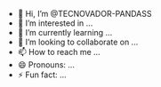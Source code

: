 - 👋 Hi, I’m @TECNOVADOR-PANDASS
- 👀 I’m interested in ...
- 🌱 I’m currently learning ...
- 💞️ I’m looking to collaborate on ...
- 📫 How to reach me ...
- 😄 Pronouns: ...
- ⚡ Fun fact: ...

<!---
TECNOVADOR-PANDASS/TECNOVADOR-PANDASS is a ✨ special ✨ repository because its `README.md` (this file) appears on your GitHub profile.
You can click the Preview link to take a look at your changes.
--->

